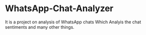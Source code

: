 # WhatsApp-Chat-Analyzer
It is a project on analysis of WhatsApp chats Which Analyis the chat sentiments and many other things.
